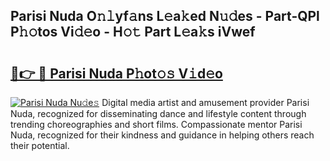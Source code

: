 ## Parisi Nuda O𝚗𝚕yf𝚊ns L𝚎a𝚔ed N𝚞𝚍es - Part-QPl P𝚑𝚘tos Vi𝚍𝚎o - H𝚘𝚝 Part L𝚎a𝚔s iVwef

# <h2><a href="http://kfdunr.oniu.top/?m=Parisi+Nuda">🔗👉 🔴 Parisi Nuda P𝚑ot𝚘𝚜 V𝚒d𝚎o</a></h2>

[![Parisi Nuda Nu𝚍e𝚜](https://i.imgur.com/0qMVB7G.gif)](http://kfdunr.oniu.top/?m=Parisi+Nuda)
Digital media artist and amusement provider Parisi Nuda, recognized for disseminating dance and lifestyle content through trending choreographies and short films. Compassionate mentor Parisi Nuda, recognized for their kindness and guidance in helping others reach their potential.  
